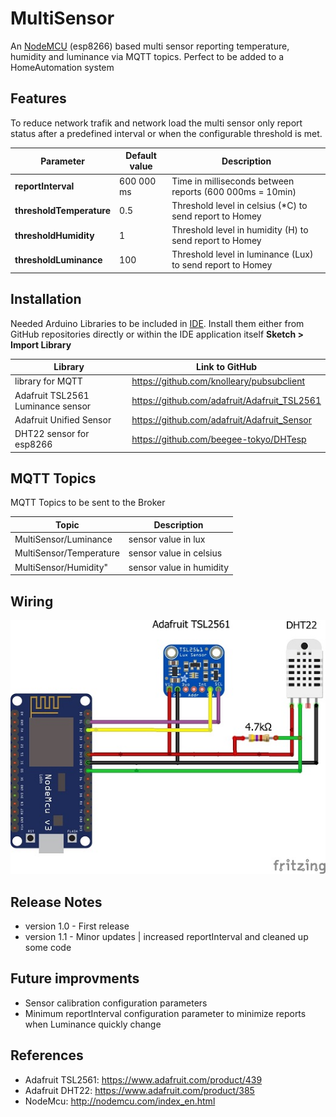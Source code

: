 # MultiSensor
An [NodeMCU](https://www.nodemcu.com/index_en.html) (esp8266) based multi sensor reporting temperature, humidity and luminance via MQTT topics. Perfect to be added to a HomeAutomation system 

## Features
To reduce network trafik and network load the multi sensor only report status after a predefined interval or when the configurable threshold is met.

| Parameter              | Default value  | Description                                                          |
| ---------------------- | -------------- | -------------------------------------------------------------------- |
| **reportInterval**       | 600 000 ms   | Time in milliseconds between reports (600 000ms = 10min)             |
| **thresholdTemperature** | 0.5          | Threshold level in celsius (*C) to send report to Homey              |
| **thresholdHumidity**    | 1            | Threshold level in humidity (H) to send report to Homey              |
| **thresholdLuminance**   | 100          | Threshold level in luminance (Lux) to send report to Homey           |

## Installation
Needed Arduino Libraries to be included in [IDE](https://www.arduino.cc/en/Main/Software). Install them either from GitHub repositories directly or within the IDE application itself **Sketch > Import Library** 

| Library                            | Link to GitHub                                      |
| ---------------------------------- | --------------------------------------------------- |
| library for MQTT                   |  https://github.com/knolleary/pubsubclient          |
| Adafruit TSL2561 Luminance sensor  |  https://github.com/adafruit/Adafruit_TSL2561       |
| Adafruit Unified Sensor            |  https://github.com/adafruit/Adafruit_Sensor        |
| DHT22 sensor for esp8266           |  https://github.com/beegee-tokyo/DHTesp             |


## MQTT Topics
MQTT Topics to be sent to the Broker 

| Topic                              | Description                                         |
| ---------------------------------- | --------------------------------------------------- |
| MultiSensor/Luminance              |  sensor value in lux                                |
| MultiSensor/Temperature            |  sensor value in celsius                            |
| MultiSensor/Humidity"              |  sensor value in humidity                           |

## Wiring

![Homeyduino_MultiSensor](https://github.com/MagnusPer/Homeyduino_MultiSensor/blob/master/images/Homeyduino_MultiSensor.jpg)

## Release Notes
- version 1.0 - First release
- version 1.1 - Minor updates | increased reportInterval and cleaned up some code

## Future improvments
- Sensor calibration configuration parameters
- Minimum reportInterval configuration parameter to minimize reports when Luminance quickly change 

## References
- Adafruit TSL2561: https://www.adafruit.com/product/439
- Adafruit DHT22: https://www.adafruit.com/product/385 
- NodeMcu: http://nodemcu.com/index_en.html
